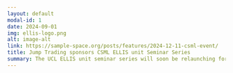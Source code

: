 ```yaml
---
layout: default
modal-id: 1
date: 2024-09-01
img: ellis-logo.png
alt: image-alt
link: https://sample-space.org/posts/features/2024-12-11-csml-event/
title: Jump Trading sponsors CSML ELLIS unit Seminar Series
summary: The UCL ELLIS unit seminar series will soon be relaunching for the new academic year. We are very grateful to [Jump Trading](https://www.jumptrading.com) for sponsoring, and to Kai Teh, Hudson Chen and Lorenz Wolf for organising. Talks will be recorded and uploaded on the ELLIS unit's [Youtube](http://www.youtube.com/@jtellisuclcsmlsemina3383) channel.
---
```




